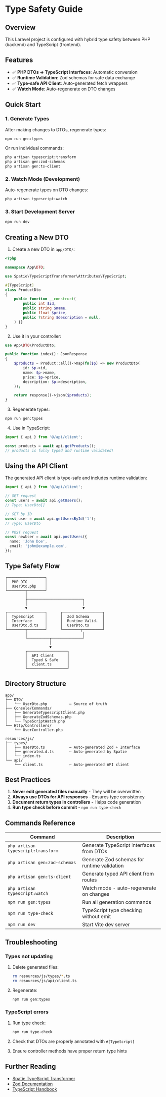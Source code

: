 # Type Safety Guide

## Overview

This Laravel project is configured with hybrid type safety between PHP (backend) and TypeScript (frontend).

## Features

- ✅ **PHP DTOs → TypeScript Interfaces**: Automatic conversion
- ✅ **Runtime Validation**: Zod schemas for safe data exchange
- ✅ **Type-safe API Client**: Auto-generated fetch wrappers
- ✅ **Watch Mode**: Auto-regenerate on DTO changes

## Quick Start

### 1. Generate Types

After making changes to DTOs, regenerate types:

```bash
npm run gen:types
```

Or run individual commands:

```bash
php artisan typescript:transform
php artisan gen:zod-schemas
php artisan gen:ts-client
```

### 2. Watch Mode (Development)

Auto-regenerate types on DTO changes:

```bash
php artisan typescript:watch
```

### 3. Start Development Server

```bash
npm run dev
```

## Creating a New DTO

1. Create a new DTO in `app/DTO/`:

```php
<?php

namespace App\DTO;

use Spatie\TypeScriptTransformer\Attributes\TypeScript;

#[TypeScript]
class ProductDto
{
    public function __construct(
        public int $id,
        public string $name,
        public float $price,
        public ?string $description = null,
    ) {}
}
```

2. Use it in your controller:

```php
use App\DTO\ProductDto;

public function index(): JsonResponse
{
    $products = Product::all()->map(fn($p) => new ProductDto(
        id: $p->id,
        name: $p->name,
        price: $p->price,
        description: $p->description,
    ));

    return response()->json($products);
}
```

3. Regenerate types:

```bash
npm run gen:types
```

4. Use in TypeScript:

```typescript
import { api } from '@/api/client';

const products = await api.getProducts();
// products is fully typed and runtime validated!
```

## Using the API Client

The generated API client is type-safe and includes runtime validation:

```typescript
import { api } from '@/api/client';

// GET request
const users = await api.getUsers();
// Type: UserDto[]

// GET by ID
const user = await api.getUsersById('1');
// Type: UserDto

// POST request
const newUser = await api.postUsers({
  name: 'John Doe',
  email: 'john@example.com',
});
```

## Type Safety Flow

```
┌─────────────────┐
│  PHP DTO        │
│  UserDto.php    │
└────────┬────────┘
         │
         ├─────────────────────────┐
         │                         │
         ▼                         ▼
┌─────────────────┐      ┌──────────────────┐
│  TypeScript     │      │  Zod Schema      │
│  Interface      │      │  Runtime Valid.  │
│  UserDto.d.ts   │      │  UserDto.ts      │
└────────┬────────┘      └────────┬─────────┘
         │                         │
         └──────────┬──────────────┘
                    │
                    ▼
         ┌──────────────────┐
         │  API Client      │
         │  Typed & Safe    │
         │  client.ts       │
         └──────────────────┘
```

## Directory Structure

```
app/
├── DTO/
│   └── UserDto.php          ← Source of truth
├── Console/Commands/
│   ├── GenerateTypescriptClient.php
│   ├── GenerateZodSchemas.php
│   └── TypeScriptWatch.php
└── Http/Controllers/
    └── UserController.php

resources/js/
├── types/
│   ├── UserDto.ts           ← Auto-generated Zod + Interface
│   ├── generated.d.ts       ← Auto-generated by Spatie
│   └── index.ts
└── api/
    └── client.ts            ← Auto-generated API client
```

## Best Practices

1. **Never edit generated files manually** - They will be overwritten
2. **Always use DTOs for API responses** - Ensures type consistency
3. **Document return types in controllers** - Helps code generation
4. **Run type check before commit** - `npm run type-check`

## Commands Reference

| Command | Description |
|---------|-------------|
| `php artisan typescript:transform` | Generate TypeScript interfaces from DTOs |
| `php artisan gen:zod-schemas` | Generate Zod schemas for runtime validation |
| `php artisan gen:ts-client` | Generate typed API client from routes |
| `php artisan typescript:watch` | Watch mode - auto-regenerate on changes |
| `npm run gen:types` | Run all generation commands |
| `npm run type-check` | TypeScript type checking without emit |
| `npm run dev` | Start Vite dev server |

## Troubleshooting

### Types not updating

1. Delete generated files:
   ```bash
   rm resources/js/types/*.ts
   rm resources/js/api/client.ts
   ```

2. Regenerate:
   ```bash
   npm run gen:types
   ```

### TypeScript errors

1. Run type check:
   ```bash
   npm run type-check
   ```

2. Check that DTOs are properly annotated with `#[TypeScript]`

3. Ensure controller methods have proper return type hints

## Further Reading

- [Spatie TypeScript Transformer](https://github.com/spatie/laravel-typescript-transformer)
- [Zod Documentation](https://zod.dev)
- [TypeScript Handbook](https://www.typescriptlang.org/docs/handbook/intro.html)
